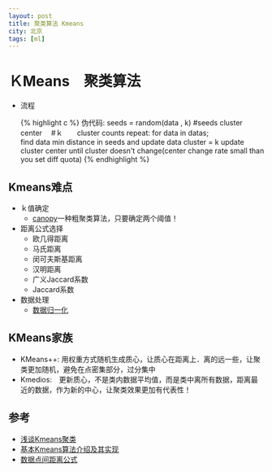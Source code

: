 ```yaml
---
layout: post
title: 聚类算法 Kmeans
city: 北京
tags: [ml]
---
```


ＫMeans　聚类算法
================
+ 流程

	{% highlight c %}
    伪代码:
	seeds = random(data , k)
	#seeds cluster center　
	#ｋ　　cluster counts
	repeat:
		for data in datas;    
			find data min distance in seeds and update data cluster = k 
		update cluster center 
      	until cluster doesn't change(center change rate small than you set diff quota)
	{% endhighlight %}
        
Kmeans难点
------------
+ ｋ值确定
	+ [canopy](https://github.com/intohole/moodstyle/blob/master/moodstyle/clusterutils/canopy.py)一种粗聚类算法，只要确定两个阈值！
+ 距离公式选择
	+ 欧几得距离
	+ 马氏距离
	+ 闵可夫斯基距离
	+ 汉明距离
	+ 广义Jaccard系数
	+ Jaccard系数
+ 数据处理
	+ [数据归一化](/2015/01/12/data-normalization.html)

KMeans家族
---------

<span></span>

+ KMeans++: 用权重方式随机生成质心，让质心在距离上．离的远一些，让聚类更加随机，避免在点密集部分，过分集中
+ Kmedios:　更新质心，不是类内数据平均值，而是类中离所有数据，距离最近的数据，作为新的中心，让聚类效果更加有代表性！



参考
-----------
+ [浅谈Kmeans聚类](http://www.cnblogs.com/easymind223/archive/2012/10/30/2747178.html)
+ [基本Kmeans算法介绍及其实现](http://blog.csdn.net/qll125596718/article/details/8243404)
+ [数据点间距离公式](http://blog.csdn.net/july_2/article/details/18559337)

